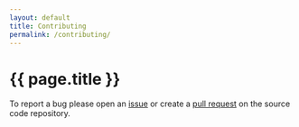 ```yaml
---
layout: default
title: Contributing
permalink: /contributing/
---
```

# {{ page.title }}

To report a bug please open an
[issue](https://github.com/PoliHydra/hydra/issues)
or create a
[pull request](https://github.com/PoliHydra/hydra/pulls)
on the source code repository.
